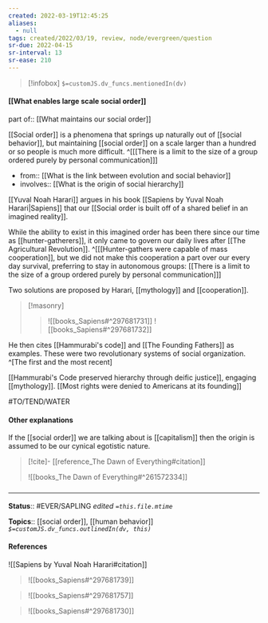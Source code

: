 ```yaml
---
created: 2022-03-19T12:45:25 
aliases:
  - null
tags: created/2022/03/19, review, node/evergreen/question
sr-due: 2022-04-15
sr-interval: 13
sr-ease: 210
---
```

> [!infobox]
`$=customJS.dv_funcs.mentionedIn(dv)`

#### [[What enables large scale social order]] 

part of:: [[What maintains our social order]]

[[Social order]] is a phenomena that springs up naturally out of [[social behavior]],
but maintaining [[social order]] on a scale larger than a hundred or so people is much more difficult.
^[[[There is a limit to the size of a group ordered purely by personal communication]]]

- from:: [[What is the link between evolution and social behavior]]
- involves:: [[What is the origin of social hierarchy]]

[[Yuval Noah Harari]] argues in his book [[Sapiens by Yuval Noah Harari|Sapiens]] that our [[Social order is built off of a shared belief in an imagined reality]].

While the ability to exist in this imagined order has been there since our time as [[hunter-gatherers]],
it only came to govern our daily lives after [[The Agricultural Revolution]].
^[[[Hunter-gathers were capable of mass cooperation]], but we did not make this cooperation a part over our every day survival, preferring to stay in autonomous groups: [[There is a limit to the size of a group ordered purely by personal communication]]]

Two solutions are proposed by Harari, [[mythology]] and [[cooperation]].

> [!masonry]
>  > ![[books_Sapiens#^297681731]]
>  > ![[books_Sapiens#^297681732]]

He then cites [[Hammurabi's code]] and [[The Founding Fathers]] as examples. 
These were two revolutionary systems of social organization.
^[The first and the most recent]

[[Hammurabi's Code preserved hierarchy through deific justice]], engaging [[mythology]].
[[Most rights were denied to Americans at its founding]]

#TO/TEND/WATER 

#### Other explanations

If the [[social order]] we are talking about is [[capitalism]] then the origin is assumed to be our cynical egotistic nature. 

> [!cite]- [[reference_The Dawn of Everything#citation]]
> 
> ![[books_The Dawn of Everything#^261572334]]

### <hr class="footnote"/>

**Status**:: #EVER/SAPLING 
*edited `=this.file.mtime`*

**Topics**:: [[social order]], [[human behavior]]
*`$=customJS.dv_funcs.outlinedIn(dv, this)`*

#### References

![[Sapiens by Yuval Noah Harari#citation]]

> ![[books_Sapiens#^297681739]]

> ![[books_Sapiens#^297681757]]

> ![[books_Sapiens#^297681730]]
